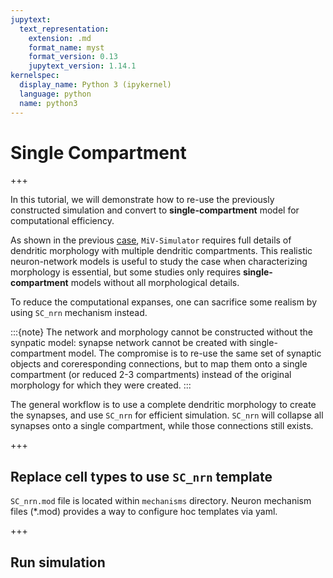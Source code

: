 ```yaml
---
jupytext:
  text_representation:
    extension: .md
    format_name: myst
    format_version: 0.13
    jupytext_version: 1.14.1
kernelspec:
  display_name: Python 3 (ipykernel)
  language: python
  name: python3
---
```


# Single Compartment

+++

In this tutorial, we will demonstrate how to re-use the previously constructed simulation and convert to **single-compartment** model for computational efficiency.

As shown in the previous [case](../1-construction/constructing_a_network_model.md), `MiV-Simulator` requires full details of dendritic morphology with multiple dendritic compartments. This realistic neuron-network models is useful to study the case when characterizing morphology is essential, but some studies only requires **single-compartment** models without all morphological details.

To reduce the computational expanses, one can sacrifice some realism by using `SC_nrn` mechanism instead.

:::{note}
The network and morphology cannot be constructed without the synpatic model: synapse network cannot be created with single-compartment model. The compromise is to re-use the same set of synaptic objects and coreresponding connections, but to map them onto a single compartment (or reduced 2-3 compartments) instead of the original morphology for which they were created.
:::

The general workflow is to use a complete dendritic morphology to create the synapses, and use `SC_nrn` for efficient simulation. `SC_nrn` will collapse all synapses onto a single compartment, while those connections still exists.

+++

## Replace cell types to use `SC_nrn` template

`SC_nrn.mod` file is located within `mechanisms` directory. Neuron mechanism files (*.mod) provides a way to configure hoc templates via yaml.

+++

## Run simulation
